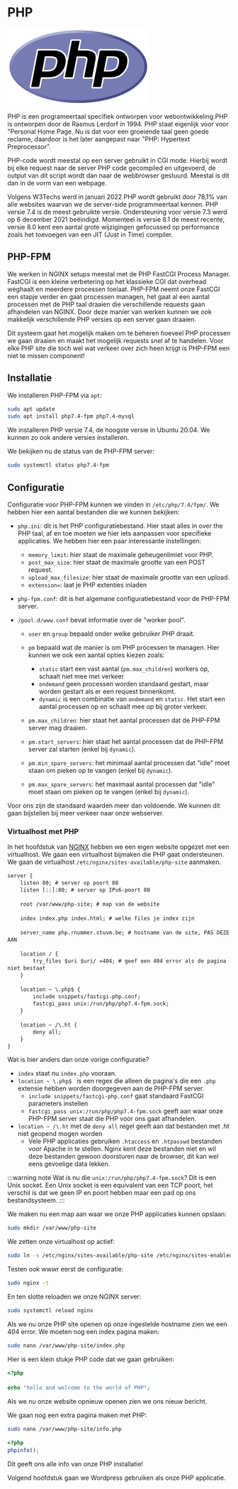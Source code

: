 # PHP

![PHP logo](./php.png)

PHP is een programeertaal specifiek ontworpen voor webontwikkeling.PHP is ontworpen door de Rasmus Lerdorf in 1994.
PHP staat eigenlijk voor voor "Personal Home Page. Nu is dat voor een groeiende taal geen goede reclame, daardoor is het later aangepast naar "PHP: Hypertext Preprocessor".

PHP-code wordt meestal op een server gebruikt in CGI mode. Hierbij wordt bij elke request naar de server PHP code gecompiled en uitgevoerd, de output van dit script wordt dan naar de webbrowser gestuurd. Meestal is dit dan in de vorm van een webpage.

Volgens W3Techs werd in januari 2022 PHP wordt gebruikt door 78,1% van alle websites waarvan we de server-side programmeertaal kennen.
PHP versie 7.4 is de meest gebruikte versie. Ondersteuning voor versie 7.3 werd op 6 december 2021 beëindigd. Momenteel is versie 8.1 de meest recente, versie 8.0 kent een aantal grote wijzigingen gefocussed op performance zoals het toevoegen van een JIT (Just in Time) compiler.

## PHP-FPM

We werken in NGINX setups meestal met de PHP FastCGI Process Manager. FastCGI is een kleine verbetering op het klassieke CGI dat overhead weghaalt en meerdere processen toelaat. PHP-FPM neemt onze FastCGI een stapje verder en gaat processen managen, het gaat al een aantal processen met de PHP taal draaien die verschillende requests gaan afhandelen van NGINX.
Door deze manier van werken kunnen we ook makkelijk verschillende PHP versies op een server gaan draaien.

Dit systeem gaat het mogelijk maken om te beheren hoeveel PHP processen we gaan draaien en maakt het mogelijk requests snel af te handelen. Voor elke PHP site die toch wel wat verkeer over zich heen krijgt is PHP-FPM een niet te missen component!

## Installatie

We installeren PHP-FPM via `apt`:

```bash
sudo apt update
sudo apt install php7.4-fpm php7.4-mysql
```

We installeren PHP versie 7.4, de hoogste versie in Ubuntu 20.04. We kunnen zo ook andere versies installeren.

We bekijken nu de status van de PHP-FPM server:

```bash
sudo systemctl status php7.4-fpm
```

## Configuratie

Configuratie voor PHP-FPM kunnen we vinden in `/etc/php/7.4/fpm/`.
We hebben hier een aantal bestanden die we kunnen bekijken:

- `php.ini`: dit is het PHP configuratiebestand. Hier staat alles in over the PHP taal, af en toe moeten we hier iets aanpassen voor specifieke applicaties. We hebben hier een paar interessante instellingen:
  - `memory_limit`: hier staat de maximale geheugenlimiet voor PHP.
  - `post_max_size`: hier staat de maximale grootte van een POST request.
  - `upload_max_filesize`: hier staat de maximale grootte van een upload.
  - `extension=`: laat je PHP extenties inladen
- `php-fpm.conf`: dit is het algemane configuratiebestand voor de PHP-FPM server.
- `/pool.d/www.conf` bevat informatie over de "worker pool".

  - `user` en `group` bepaald onder welke gebruiker PHP draait.
  - `pm` bepaald wat de manier is om PHP processen te managen. Hier kunnen we ook een aantal opties kiezen zoals:

    - `static` start een vast aantal (`pm.max_children`) workers op, schaalt niet mee met verkeer
    - `ondemand` geen processen worden standaard gestart, maar worden gestart als er een request binnenkomt.
    - `dynamic` is een combinatie van `ondemand` en `static`. Het start een aantal processen op en schaalt mee op bij groter verkeer.

  - `pm.max_children`: hier staat het aantal processen dat de PHP-FPM server mag draaien.
  - `pm.start_servers`: hier staat het aantal processen dat de PHP-FPM server zal starten (enkel bij `dynamic`).
  - `pm.min_spare_servers`: het minimaal aantal processen dat "idle" moet staan om pieken op te vangen (enkel bij `dynamic`).
  - `pm.max_spare_servers`: het maximaal aantal processen dat "idle" moet staan om pieken op te vangen (enkel bij `dynamic`).

Voor ons zijn de standaard waarden meer dan voldoende. We kunnen dit gaan bijstellen bij meer verkeer naar onze webserver.

### Virtualhost met PHP

In het hoofdstuk van [NGINX](../nginx/) hebben we een eigen website opgezet met een virtualhost. We gaan een virtualhost bijmaken die PHP gaat ondersteunen. We gaan de virtualhost `/etc/nginx/sites-available/php-site` aanmaken.

```
server {
	listen 80; # server op poort 80
	listen [::]:80; # server op IPv6-poort 80

	root /var/www/php-site; # map van de website

	index index.php index.html; # welke files je index zijn

	server_name php.rnummer.stuvm.be; # hostname van de site, PAS DEZE AAN

	location / {
		try_files $uri $uri/ =404; # geef een 404 error als de pagina niet bestaat
	}

    location ~ \.php$ {
        include snippets/fastcgi-php.conf;
        fastcgi_pass unix:/run/php/php7.4-fpm.sock;
    }

    location ~ /\.ht {
        deny all;
    }
}
```

Wat is hier anders dan onze vorige configuratie?

- `index` staat nu `index.php` vooraan.
- `location ~ \.php$ ` is een regex die alleen de pagina's die een `.php` extensie hebben worden doorgegeven aan de PHP-FPM server.
  - `include snippets/fastcgi-php.conf` gaat standaard FastCGI parameters instellen
  - `fastcgi_pass unix:/run/php/php7.4-fpm.sock` geeft aan waar onze PHP-FPM server staat die PHP voor ons gaat afhandelen.
- `location ~ /\.ht` met de `deny all` regel geeft aan dat bestanden met .ht niet geopend mogen worden
  - Vele PHP applicaties gebruiken `.htaccess` en `.htpasswd` bestanden voor Apache in te stellen. Nginx kent deze bestanden niet en wil deze bestanden gewoon doorsturen naar de browser, dit kan wel eens gevoelige data lekken.

:::warning note
Wat is nu die `unix:/run/php/php7.4-fpm.sock`? Dit is een Unix socket. Een Unix socket is een equivalent van een TCP poort, het verschil is dat we geen IP en poort hebben maar een pad op ons bestandsysteem.
:::

We maken nu een map aan waar we onze PHP applicaties kunnen opslaan:

```bash
sudo mkdir /var/www/php-site
```

We zetten onze virtualhost op actief:

```bash
sudo ln -s /etc/nginx/sites-available/php-site /etc/nginx/sites-enabled/
```

Testen ook wwwr eerst de configuratie:

```bash
sudo nginx -t
```

En ten slotte reloaden we onze NGINX server:

```bash
sudo systemctl reload nginx
```

Als we nu onze PHP site openen op onze ingestelde hostname zien we een 404 error.
We moeten nog een index pagina maken:

```bash
sudo nano /var/www/php-site/index.php
```

Hier is een klein stukje PHP code dat we gaan gebruiken:

```php
<?php

echo "hello and welcome to the world of PHP";
```

Als we nu onze website opnieuw openen zien we ons nieuw bericht.

We gaan nog een extra pagina maken met PHP:

```bash
sudo nano /var/www/php-site/info.php
```

```php
<?php
phpinfo();
```

Dit geeft ons alle info van onze PHP installatie!

Volgend hoofdstuk gaan we Wordpress gebruiken als onze PHP applicatie.
